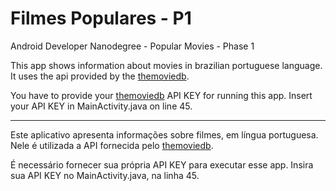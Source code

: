 # Filmes Populares - P1

Android Developer Nanodegree - Popular Movies - Phase 1

This app shows information about movies in brazilian portuguese language. It uses the api provided by the [themoviedb](http://api.themoviedb.org).

You have to provide your [themoviedb](http://api.themoviedb.org) API KEY for running this app. Insert your API KEY in MainActivity.java on line 45.

************************************************************************************************************************

Este aplicativo apresenta informações sobre filmes, em língua portuguesa. Nele é utilizada a API fornecida pelo [themoviedb](http://api.themoviedb.org).

É necessário fornecer sua própria API KEY para executar esse app. Insira sua API KEY no MainActivity.java, na linha 45.
